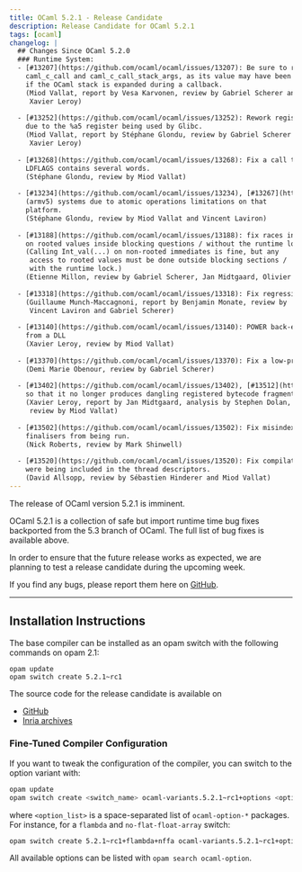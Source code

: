 ```yaml
---
title: OCaml 5.2.1 - Release Candidate
description: Release Candidate for OCaml 5.2.1
tags: [ocaml]
changelog: |
  ## Changes Since OCaml 5.2.0
  ### Runtime System:
  - [#13207](https://github.com/ocaml/ocaml/issues/13207): Be sure to reload the register caching the exception handler in
    caml_c_call and caml_c_call_stack_args, as its value may have been changed
    if the OCaml stack is expanded during a callback.
    (Miod Vallat, report by Vesa Karvonen, review by Gabriel Scherer and
     Xavier Leroy)
  
  - [#13252](https://github.com/ocaml/ocaml/issues/13252): Rework register assignment in the interpreter code on m68k on Linux,
    due to the %a5 register being used by Glibc.
    (Miod Vallat, report by Stéphane Glondu, review by Gabriel Scherer and
     Xavier Leroy)
  
  - [#13268](https://github.com/ocaml/ocaml/issues/13268): Fix a call to test in configure.ac that was causing errors when
    LDFLAGS contains several words.
    (Stéphane Glondu, review by Miod Vallat)
  
  - [#13234](https://github.com/ocaml/ocaml/issues/13234), [#13267](https://github.com/ocaml/ocaml/issues/13267): Open runtime events file in read-write mode on armel
    (armv5) systems due to atomic operations limitations on that
    platform.
    (Stéphane Glondu, review by Miod Vallat and Vincent Laviron)
  
  - [#13188](https://github.com/ocaml/ocaml/issues/13188): fix races in the FFI code coming from the use of Int_val(...)
    on rooted values inside blocking questions / without the runtime lock.
    (Calling Int_val(...) on non-rooted immediates is fine, but any
     access to rooted values must be done outside blocking sections /
     with the runtime lock.)
    (Etienne Millon, review by Gabriel Scherer, Jan Midtgaard, Olivier Nicole)
  
  - [#13318](https://github.com/ocaml/ocaml/issues/13318): Fix regression in GC alarms, and fix them for flambda.
    (Guillaume Munch-Maccagnoni, report by Benjamin Monate, review by
     Vincent Laviron and Gabriel Scherer)
  
  - [#13140](https://github.com/ocaml/ocaml/issues/13140): POWER back-end: fix issue with call to `caml_call_realloc_stack`
    from a DLL
    (Xavier Leroy, review by Miod Vallat)
  
  - [#13370](https://github.com/ocaml/ocaml/issues/13370): Fix a low-probability crash when calling Gc.counters.
    (Demi Marie Obenour, review by Gabriel Scherer)
  
  - [#13402](https://github.com/ocaml/ocaml/issues/13402), [#13512](https://github.com/ocaml/ocaml/issues/13512), [#13549](https://github.com/ocaml/ocaml/issues/13549), [#13553](https://github.com/ocaml/ocaml/issues/13553): Revise bytecode implementation of callbacks
    so that it no longer produces dangling registered bytecode fragments.
    (Xavier Leroy, report by Jan Midtgaard, analysis by Stephen Dolan,
     review by Miod Vallat)
  
  - [#13502](https://github.com/ocaml/ocaml/issues/13502): Fix misindexing related to `Gc.finalise_last` that could prevent
    finalisers from being run.
    (Nick Roberts, review by Mark Shinwell)
  
  - [#13520](https://github.com/ocaml/ocaml/issues/13520): Fix compilation of native-code version of systhreads. Bytecode fields
    were being included in the thread descriptors.
    (David Allsopp, review by Sébastien Hinderer and Miod Vallat)
---
```


The release of OCaml version 5.2.1 is imminent.

OCaml 5.2.1 is a collection of safe but import runtime time bug fixes backported from the 5.3 branch of OCaml. The full list of bug fixes is available above.

In order to ensure that the future release works as expected, we are planning to test a release candidate during the upcoming week.

If you find any bugs, please report them here on [GitHub](https://github.com/ocaml/ocaml/issues).

----


## Installation Instructions

The base compiler can be installed as an opam switch with the following commands on opam 2.1:
```
opam update
opam switch create 5.2.1~rc1
```


The source code for the release candidate is available on

- [GitHub](https://github.com/ocaml/ocaml/archive/5.2.1-rc1.tar.gz)
- [Inria archives](https://caml.inria.fr/pub/distrib/ocaml-5.2/ocaml-5.2.1-rc1.tar.gz)

### Fine-Tuned Compiler Configuration

If you want to tweak the configuration of the compiler, you can switch to the option variant with:
```bash
opam update
opam switch create <switch_name> ocaml-variants.5.2.1~rc1+options <option_list>
```
where `<option_list>` is a space-separated list of `ocaml-option-*` packages. For instance, for a `flambda` and `no-flat-float-array` switch:
```bash
opam switch create 5.2.1~rc1+flambda+nffa ocaml-variants.5.2.1~rc1+options ocaml-option-flambda ocaml-option-no-flat-float-array
```

All available options can be listed with `opam search ocaml-option`.
